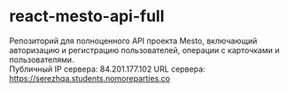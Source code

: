 # react-mesto-api-full
Репозиторий для полноценного API проекта Mesto, включающий авторизацию и регистрацию пользователей, операции с карточками и пользователями.  
Публичный IP сервера: 84.201.177.102
URL сервера: https://serezhqa.students.nomoreparties.co
